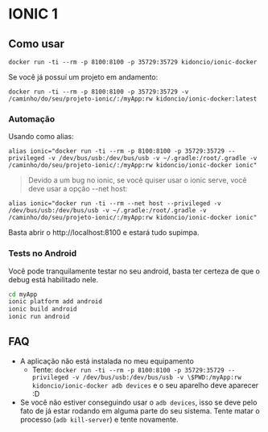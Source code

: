# IONIC 1
## Como usar

```
docker run -ti --rm -p 8100:8100 -p 35729:35729 kidoncio/ionic-docker
```
Se você já possuí um projeto em andamento:

```
docker run -ti --rm -p 8100:8100 -p 35729:35729 -v /caminho/do/seu/projeto-ionic/:/myApp:rw kidoncio/ionic-docker:latest
```

### Automação
Usando como alias:

```
alias ionic="docker run -ti --rm -p 8100:8100 -p 35729:35729 --privileged -v /dev/bus/usb:/dev/bus/usb -v ~/.gradle:/root/.gradle -v /caminho/do/seu/projeto-ionic/:/myApp:rw kidoncio/ionic-docker ionic"
```

> Devido a um bug no ionic, se você quiser usar o ionic serve, você deve usar a opção --net host:
```
alias ionic="docker run -ti --rm --net host --privileged -v /dev/bus/usb:/dev/bus/usb -v ~/.gradle:/root/.gradle -v /caminho/do/seu/projeto-ionic/:/myApp:rw kidoncio/ionic-docker ionic"
```

Basta abrir o http://localhost:8100 e estará tudo supimpa.

### Tests no Android
Você pode tranquilamente testar no seu android, basta ter certeza de que o debug está habilitado nele.

```bash
cd myApp
ionic platform add android
ionic build android
ionic run android
```

## FAQ
* A aplicação não está instalada no meu equipamento
  * Tente: `docker run -ti --rm -p 8100:8100 -p 35729:35729 --privileged -v /dev/bus/usb:/dev/bus/usb -v \$PWD:/myApp:rw kidoncio/ionic-docker adb devices` e o seu aparelho deve aparecer :D
* Se você não estiver conseguindo usar o `adb devices`, isso se deve pelo fato de já estar rodando em alguma parte do seu sistema. Tente matar o processo (`adb kill-server`) e tente novamente.
